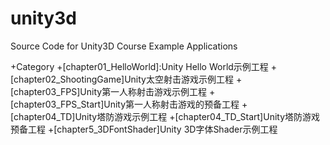 unity3d
=======

Source Code for Unity3D Course Example Applications 

+Category
  +[chapter01_HelloWorld]:Unity Hello World示例工程
  +[chapter02_ShootingGame]Unity太空射击游戏示例工程
  +[chapter03_FPS]Unity第一人称射击游戏示例工程
  +[chapter03_FPS_Start]Unity第一人称射击游戏的预备工程
  +[chapter04_TD]Unity塔防游戏示例工程
  +[chapter04_TD_Start]Unity塔防游戏预备工程
  +[chapter5_3DFontShader]Unity 3D字体Shader示例工程
  
